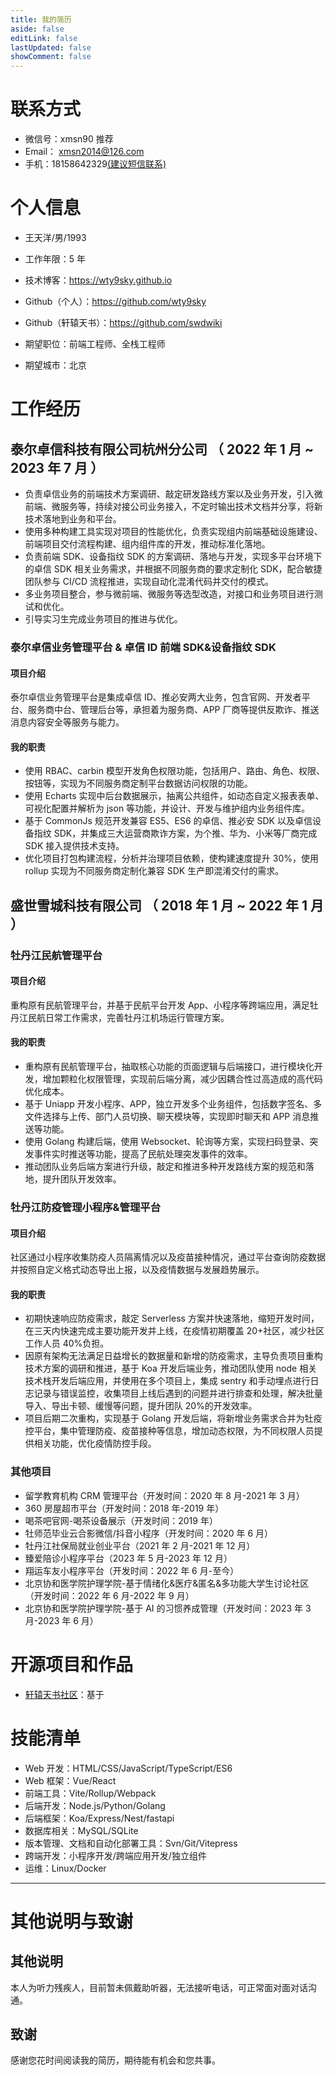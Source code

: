 ```yaml
---
title: 我的简历
aside: false
editLink: false
lastUpdated: false
showComment: false
---
```


# 联系方式

- 微信号：xmsn90 <a-tag size="small" color="#165dff">推荐</a-tag>
- Email： xmsn2014@126.com
- 手机：18158642329<a href="#其他说明">(建议短信联系)</a>

# 个人信息

- 王天洋/男/1993
- 工作年限：5 年
- 技术博客：https://wty9sky.github.io
- Github（个人）：https://github.com/wty9sky
- Github（轩辕天书）：https://github.com/swdwiki

- 期望职位：前端工程师、全栈工程师
- 期望城市：北京

# 工作经历

## 泰尔卓信科技有限公司杭州分公司 （ 2022 年 1 月 ~ 2023 年 7 月 ）

- 负责卓信业务的前端技术方案调研、敲定研发路线方案以及业务开发，引入微前端、微服务等，持续对接公司业务接入，不定时输出技术文档并分享，将新技术落地到业务和平台。
- 使用多种构建工具实现对项目的性能优化，负责实现组内前端基础设施建设、前端项目交付流程构建、组内组件库的开发，推动标准化落地。
- 负责前端 SDK、设备指纹 SDK 的方案调研、落地与开发，实现多平台环境下的卓信 SDK 相关业务需求，并根据不同服务商的要求定制化 SDK，配合敏捷团队参与 CI/CD 流程推进，实现自动化混淆代码并交付的模式。
- 多业务项目整合，参与微前端、微服务等选型改造，对接口和业务项目进行测试和优化。
- 引导实习生完成业务项目的推进与优化。

### 泰尔卓信业务管理平台 & 卓信 ID 前端 SDK&设备指纹 SDK

#### 项目介绍

泰尔卓信业务管理平台是集成卓信 ID、推必安两大业务，包含官网、开发者平台、服务商中台、管理后台等，承担着为服务商、APP 厂商等提供反欺诈、推送消息内容安全等服务与能力。

#### 我的职责

- 使用 RBAC、carbin 模型开发角色权限功能，包括用户、路由、角色、权限、按钮等，实现为不同服务商定制平台数据访问权限的功能。
- 使用 Echarts 实现中后台数据展示，抽离公共组件，如动态自定义报表表单、可视化配置并解析为 json 等功能，并设计、开发与维护组内业务组件库。
- 基于 CommonJs 规范开发兼容 ES5、ES6 的卓信、推必安 SDK 以及卓信设备指纹 SDK，并集成三大运营商欺诈方案，为个推、华为、小米等厂商完成 SDK 接入提供技术支持。
- 优化项目打包构建流程，分析并治理项目依赖，使构建速度提升 30%，使用 rollup 实现为不同服务商定制化兼容 SDK 生产即混淆交付的需求。

## 盛世雪城科技有限公司 （ 2018 年 1 月 ~ 2022 年 1 月 ）

### 牡丹江民航管理平台

#### 项目介绍

重构原有民航管理平台，并基于民航平台开发 App、小程序等跨端应用，满足牡丹江民航日常工作需求，完善牡丹江机场运行管理方案。

#### 我的职责

- 重构原有民航管理平台，抽取核心功能的页面逻辑与后端接口，进行模块化开发，增加颗粒化权限管理，实现前后端分离，减少因耦合性过高造成的高代码优化成本。
- 基于 Uniapp 开发小程序、APP，独立开发多个业务组件，包括数字签名、多文件选择与上传、部门人员切换、聊天模块等，实现即时聊天和 APP 消息推送等功能。
- 使用 Golang 构建后端，使用 Websocket、轮询等方案，实现扫码登录、突发事件实时推送等功能，提高了民航处理突发事件的效率。
- 推动团队业务后端方案进行升级，敲定和推进多种开发路线方案的规范和落地，提升团队开发效率。

### 牡丹江防疫管理小程序&管理平台

#### 项目介绍

社区通过小程序收集防疫人员隔离情况以及疫苗接种情况，通过平台查询防疫数据并按照自定义格式动态导出上报，以及疫情数据与发展趋势展示。

#### 我的职责

- 初期快速响应防疫需求，敲定 Serverless 方案并快速落地，缩短开发时间，在三天内快速完成主要功能开发并上线，在疫情初期覆盖 20+社区，减少社区工作人员 40%负担。
- 因原有架构无法满足日益增长的数据量和新增的防疫需求，主导负责项目重构技术方案的调研和推进，基于 Koa 开发后端业务，推动团队使用 node 相关技术栈开发后端应用，并使用在多个项目上，集成 sentry 和手动埋点进行日志记录与错误监控，收集项目上线后遇到的问题并进行排查和处理，解决批量导入、导出卡顿、缓慢等问题，提升团队 20%的开发效率。
- 项目后期二次重构，实现基于 Golang 开发后端，将新增业务需求合并为牡疫控平台，集中管理防疫、疫苗接种等信息，增加动态权限，为不同权限人员提供相关功能，优化疫情防控手段。

### 其他项目

- 留学教育机构 CRM 管理平台（开发时间：2020 年 8 月-2021 年 3 月）
- 360 房屋超市平台（开发时间：2018 年-2019 年）
- 喝茶吧官网-喝茶设备展示（开发时间：2019 年）
- 牡师范毕业云合影微信/抖音小程序（开发时间：2020 年 6 月）
- 牡丹江社保局就业创业平台（2021 年 2 月-2021 年 12 月）
- 臻爱陪诊小程序平台（2023 年 5 月-2023 年 12 月）
- 翔运车友小程序平台（开发时间：2022 年 6 月-至今）
- 北京协和医学院护理学院-基于情绪化&医疗&匿名&多功能大学生讨论社区（开发时间：2022 年 6 月-2022 年 9 月）
- 北京协和医学院护理学院-基于 AI 的习惯养成管理（开发时间：2023 年 3 月-2023 年 6 月）

# 开源项目和作品

- [轩辕天书社区](https://fans.swdwiki.com)：基于

# 技能清单

- Web 开发：HTML/CSS/JavaScript/TypeScript/ES6
- Web 框架：Vue/React
- 前端工具：Vite/Rollup/Webpack
- 后端开发：Node.js/Python/Golang
- 后端框架：Koa/Express/Nest/fastapi
- 数据库相关：MySQL/SQLite
- 版本管理、文档和自动化部署工具：Svn/Git/Vitepress
- 跨端开发：小程序开发/跨端应用开发/独立组件
- 运维：Linux/Docker

---

# 其他说明与致谢

## 其他说明

本人为听力残疾人，目前暂未佩戴助听器，无法接听电话，可正常面对面对话沟通。

## 致谢

感谢您花时间阅读我的简历，期待能有机会和您共事。
